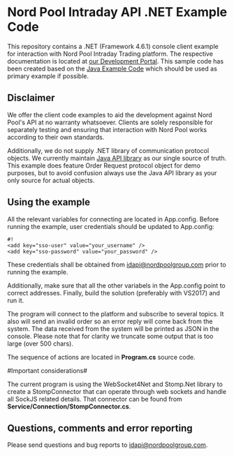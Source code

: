 ﻿# Nord Pool Intraday API .NET Example Code #

This repository contains a .NET (Framework 4.6.1) console client example for interaction with Nord Pool Intraday Trading platform. The respective documentation is located at [our Development Portal](https://developers.nordpoolgroup.com/v1.0/docs/id-introduction). 
This sample code has been created based on the [Java Example Code](https://bitbucket.org/nordpoolspot/public-intraday-api-example) which should be used as primary example if possible. 

## Disclaimer ##

We offer the client code examples to aid the development against Nord Pool's API at no warranty whatsoever. Clients are solely responsible for separately testing and ensuring that interaction with Nord Pool works according to their own standards.

Additionally, we do not supply .NET library of communication protocol objects. We currently maintain [Java API library](https://bitbucket.org/nordpoolspot/public-intraday-api) as our single source of truth. This example does feature 
Order Request protocol object for demo purposes, but to avoid confusion always use the Java API library as your only source for actual objects. 

## Using the example ##

All the relevant variables for connecting are located in App.config. Before running the example, user credentials should be updated to App.config:
```
#!
<add key="sso-user" value="your_username" />
<add key="sso-password" value="your_password" />
```
These credentials shall be obtained from [idapi@nordpoolgroup.com](mailto:idapi@nordpoolgroup.com) prior to running the example.

Additionally, make sure that all the other variabels in the App.config point to correct addresses.
Finally, build the solution (preferably with VS2017) and run it.

The program will connect to the platform and subscribe to several topics. It also will send an invalid order so an error reply will come back from the system. The data received from the system will be printed as JSON in the console. Please note that for clarity we truncate some output that is too large (over 500 chars). 

The sequence of actions are located in **Program.cs** source code.

#Important considerations#

The current program is using the WebSocket4Net and Stomp.Net library to create a StompConnector that can operate through web sockets and handle all SockJS related details. That connector can be found from **Service/Connection/StompConnector.cs**.

## Questions, comments and error reporting ##

Please send questions and bug reports to [idapi@nordpoolgroup.com](mailto:idapi@nordpoolgroup.com).